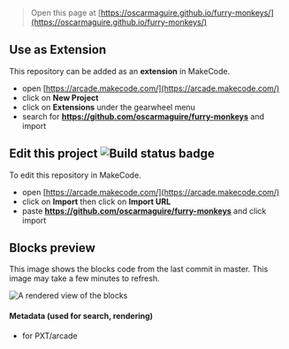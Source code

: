  


> Open this page at [https://oscarmaguire.github.io/furry-monkeys/](https://oscarmaguire.github.io/furry-monkeys/)

## Use as Extension

This repository can be added as an **extension** in MakeCode.

* open [https://arcade.makecode.com/](https://arcade.makecode.com/)
* click on **New Project**
* click on **Extensions** under the gearwheel menu
* search for **https://github.com/oscarmaguire/furry-monkeys** and import

## Edit this project ![Build status badge](https://github.com/oscarmaguire/furry-monkeys/workflows/MakeCode/badge.svg)

To edit this repository in MakeCode.

* open [https://arcade.makecode.com/](https://arcade.makecode.com/)
* click on **Import** then click on **Import URL**
* paste **https://github.com/oscarmaguire/furry-monkeys** and click import

## Blocks preview

This image shows the blocks code from the last commit in master.
This image may take a few minutes to refresh.

![A rendered view of the blocks](https://github.com/oscarmaguire/furry-monkeys/raw/master/.github/makecode/blocks.png)

#### Metadata (used for search, rendering)

* for PXT/arcade
<script src="https://makecode.com/gh-pages-embed.js"></script><script>makeCodeRender("{{ site.makecode.home_url }}", "{{ site.github.owner_name }}/{{ site.github.repository_name }}");</script>
